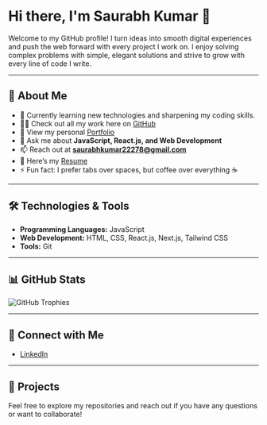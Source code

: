 # Hi there, I'm Saurabh Kumar 👋

Welcome to my GitHub profile! I turn ideas into smooth digital experiences and push the web forward with every project I work on. I enjoy solving complex problems with simple, elegant solutions and strive to grow with every line of code I write.

---

## 🚀 About Me

- 🌱 Currently learning new technologies and sharpening my coding skills.
- 👨‍💻 Check out all my work here on [GitHub](https://github.com/saurabhkumar067?tab=repositories)
- 💼 View my personal [Portfolio](https://saurabhkumar.vercel.app/)
- 💬 Ask me about **JavaScript, React.js, and Web Development**
- 📫 Reach out at **saurabhkumar22278@gmail.com**
- 📄 Here’s my [Resume](https://github.com/saurabhkumar067/Resume/blob/main/Saurabh%20CV.pdf)
- ⚡ Fun fact: I prefer tabs over spaces, but coffee over everything ☕

---

## 🛠️ Technologies & Tools

- **Programming Languages:** JavaScript
- **Web Development:** HTML, CSS, React.js, Next.js, Tailwind CSS
- **Tools:** Git

---

## 📊 GitHub Stats

![GitHub Trophies](https://github-profile-trophy.vercel.app/?username=saurabhkumar067&theme=darkhub)

---

## 🔗 Connect with Me

- [LinkedIn](https://www.linkedin.com/in/saurabhkumar-delhi/)

---

## 📂 Projects

Feel free to explore my repositories and reach out if you have any questions or want to collaborate!
